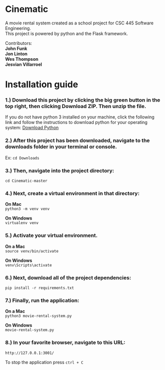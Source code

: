 # Cinematic  
  
A movie rental system created as a school project for CSC 445 Software Engineering.  
This project is powered by python and the Flask framework.  
  
Contributors:  
**John Funk**  
**Jon Linton**  
**Wes Thompson**  
**Jesvian Villarroel**  
  
# Installation guide  

### 1.) Download this project by clicking the big green button in the top right, then clicking Download ZIP. Then unzip the file.

If you do not have python 3 installed on your machine, click the following link and follow the instructions to download python for your operating system:
[Download Python](https://realpython.com/installing-python/)

### 2.) After this project has been downloaded, navigate to the downloads folder in your terminal or console.  
Ex:
`cd Downloads`

### 3.) Then, navigate into the project directory:
`cd Cinematic-master`  
  
### 4.) Next, create a virtual environment in that directory: 

**On Mac**     
`python3 -m venv venv`  

**On Windows**      
`virtualenv venv`
  
### 5.) Activate your virtual environment.  

**On a Mac**       
`source venv/bin/activate`  
  
**On Windows**        
`venv\Scripts\activate`  

### 6.) Next, download all of the project dependencies:  
`pip install -r requirements.txt`  
  
### 7.) Finally, run the application: 
 
**On a Mac**  
`python3 movie-rental-system.py`  

**On Windows**  
`movie-rental-system.py`
  
### 8.) In your favorite browser, navigate to this URL:  
`http://127.0.0.1:3001/`

To stop the application press `ctrl + C`